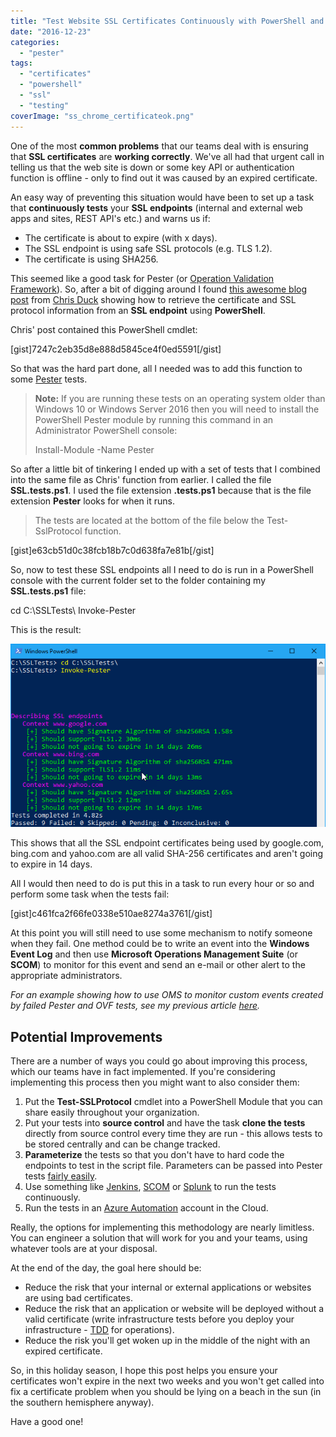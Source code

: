 ```yaml
---
title: "Test Website SSL Certificates Continuously with PowerShell and Pester"
date: "2016-12-23"
categories: 
  - "pester"
tags: 
  - "certificates"
  - "powershell"
  - "ssl"
  - "testing"
coverImage: "ss_chrome_certificateok.png"
---
```


One of the most **common problems** that our teams deal with is ensuring that **SSL certificates** are **working correctly**. We've all had that urgent call in telling us that the web site is down or some key API or authentication function is offline - only to find out it was caused by an expired certificate.

An easy way of preventing this situation would have been to set up a task that **continuously tests** your **SSL endpoints** (internal and external web apps and sites, REST API's etc.) and warns us if:

- The certificate is about to expire (with x days).
- The SSL endpoint is using safe SSL protocols (e.g. TLS 1.2).
- The certificate is using SHA256.

This seemed like a good task for Pester (or [Operation Validation Framework](https://dscottraynsford.wordpress.com/2016/10/23/continuously-testing-your-infrastructure-with-ovf-and-microsoft-operations-management-suite/)). So, after a bit of digging around I found [this awesome blog post](http://blog.whatsupduck.net/2014/10/checking-ssl-and-tls-versions-with-powershell.html) from [Chris Duck](https://twitter.com/gpduck) showing how to retrieve the certificate and SSL protocol information from an **SSL endpoint** using **PowerShell**.

Chris' post contained this PowerShell cmdlet:

\[gist\]7247c2eb35d8e888d5845ce4f0ed5591\[/gist\]

So that was the hard part done, all I needed was to add this function to some [Pester](https://blogs.technet.microsoft.com/heyscriptingguy/2015/12/14/what-is-pester-and-why-should-i-care/) tests.

> **Note:** If you are running these tests on an operating system older than Windows 10 or Windows Server 2016 then you will need to install the PowerShell Pester module by running this command in an Administrator PowerShell console:
> 
> Install-Module -Name Pester

So after a little bit of tinkering I ended up with a set of tests that I combined into the same file as Chris' function from earlier. I called the file **SSL.tests.ps1**. I used the file extension **.tests.ps1** because that is the file extension **Pester** looks for when it runs.

> The tests are located at the bottom of the file below the Test-SslProtocol function.

\[gist\]e63cb51d0c38fcb18b7c0d638fa7e81b\[/gist\]

So, now to test these SSL endpoints all I need to do is run in a PowerShell console with the current folder set to the folder containing my **SSL.tests.ps1** file:

cd C:\\SSLTests\\
Invoke-Pester

This is the result:

![ss_testssl_pesteroutput](images/ss_testssl_pesteroutput.png)

This shows that all the SSL endpoint certificates being used by google.com, bing.com and yahoo.com are all valid SHA-256 certificates and aren't going to expire in 14 days.

All I would then need to do is put this in a task to run every hour or so and perform some task when the tests fail:

\[gist\]c461fca2f66fe0338e510ae8274a3761\[/gist\]

At this point you will still need to use some mechanism to notify someone when they fail. One method could be to write an event into the **Windows Event Log** and then use **Microsoft Operations Management Suite** (or **SCOM**) to monitor for this event and send an e-mail or other alert to the appropriate administrators.

_For an example showing how to use OMS to monitor custom events created by failed _Pester and OVF_ tests, see my previous article [here](https://dscottraynsford.wordpress.com/2016/10/23/continuously-testing-your-infrastructure-with-ovf-and-microsoft-operations-management-suite/)._

## Potential Improvements

There are a number of ways you could go about improving this process, which our teams have in fact implemented. If you're considering implementing this process then you might want to also consider them:

1. Put the **Test-SSLProtocol** cmdlet into a PowerShell Module that you can share easily throughout your organization.
2. Put your tests into **source control** and have the task **clone the tests** directly from source control every time they are run - this allows tests to be stored centrally and can be change tracked.
3. **Parameterize** the tests so that you don't have to hard code the endpoints to test in the script file. Parameters can be passed into Pester tests [fairly easily](http://wahlnetwork.com/2016/07/28/using-the-script-param-to-pass-parameters-into-pester-tests/).
4. Use something like [Jenkins](https://jenkins.io/), [SCOM](https://technet.microsoft.com/en-us/library/hh205987(v=sc.12).aspx) or [Splunk](https://www.splunk.com/) to run the tests continuously.
5. Run the tests in an [Azure Automation](https://docs.microsoft.com/en-us/azure/automation/automation-intro) account in the Cloud.

Really, the options for implementing this methodology are nearly limitless. You can engineer a solution that will work for you and your teams, using whatever tools are at your disposal.

At the end of the day, the goal here should be:

- Reduce the risk that your internal or external applications or websites are using bad certificates.
- Reduce the risk that an application or website will be deployed without a valid certificate (write infrastructure tests before you deploy your infrastructure - [TDD](https://en.wikipedia.org/wiki/Test-driven_development) for operations).
- Reduce the risk you'll get woken up in the middle of the night with an expired certificate.

So, in this holiday season, I hope this post helps you ensure your certificates won't expire in the next two weeks and you won't get called into fix a certificate problem when you should be lying on a beach in the sun (in the southern hemisphere anyway).

Have a good one!
